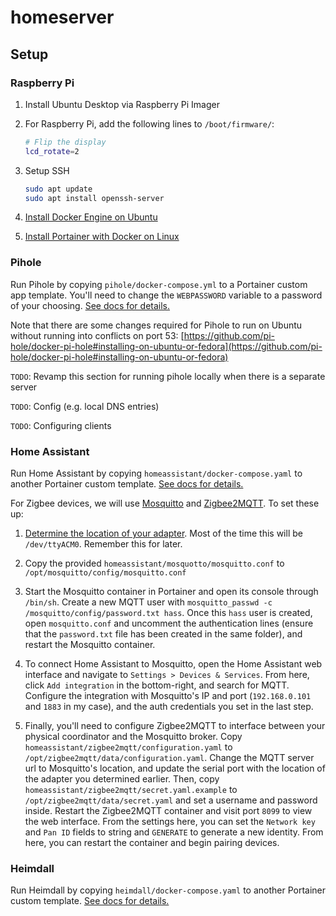 # homeserver

## Setup

### Raspberry Pi

1. Install Ubuntu Desktop via Raspberry Pi Imager

2. For Raspberry Pi, add the following lines to `/boot/firmware/`:
    ```bash
    # Flip the display
    lcd_rotate=2
    ```

3. Setup SSH
    ```bash
    sudo apt update
    sudo apt install openssh-server
    ```
    
4. [Install Docker Engine on Ubuntu](https://docs.docker.com/engine/install/ubuntu/)
    
5. [Install Portainer with Docker on Linux](https://docs.portainer.io/start/install/server/docker/linux)

### Pihole

Run Pihole by copying `pihole/docker-compose.yml` to a Portainer custom app template. You'll need to change the `WEBPASSWORD` variable to a password of your choosing.
[See docs for details.](https://github.com/pi-hole/docker-pi-hole#quick-start)

Note that there are some changes required for Pihole to run on Ubuntu without running into conflicts on port 53: [https://github.com/pi-hole/docker-pi-hole#installing-on-ubuntu-or-fedora](https://github.com/pi-hole/docker-pi-hole#installing-on-ubuntu-or-fedora)

`TODO`: Revamp this section for running pihole locally when there is a separate server

`TODO`: Config (e.g. local DNS entries)

`TODO`: Configuring clients

### Home Assistant

Run Home Assistant by copying `homeassistant/docker-compose.yaml` to another Portainer custom template.
[See docs for details.](https://www.home-assistant.io/installation/linux#docker-compose)

For Zigbee devices, we will use [Mosquitto](https://mosquitto.org/) and [Zigbee2MQTT](https://www.zigbee2mqtt.io/guide/installation/). To set these up:

1. [Determine the location of your adapter](https://www.zigbee2mqtt.io/guide/installation/01_linux.html#determine-location-of-the-adapter-and-checking-user-permissions). Most of the time this will be `/dev/ttyACM0`. Remember this for later.

2. Copy the provided `homeassistant/mosquotto/mosquitto.conf` to `/opt/mosquitto/config/mosquitto.conf`

3. Start the Mosquitto container in Portainer and open its console through `/bin/sh`. Create a new MQTT user with `mosquitto_passwd -c /mosquitto/config/password.txt hass`. Once this `hass` user is created, open `mosquitto.conf` and uncomment the authentication lines (ensure that the `password.txt` file has been created in the same folder), and restart the Mosquitto container.

4. To connect Home Assistant to Mosquitto, open the Home Assistant web interface and navigate to `Settings > Devices & Services`. From here, click `Add integration` in the bottom-right, and search for MQTT. Configure the integration with Mosquitto's IP and port (`192.168.0.101` and `1883` in my case), and the auth credentials you set in the last step.

5. Finally, you'll need to configure Zigbee2MQTT to interface between your physical coordinator and the Mosquitto broker. Copy `homeassistant/zigbee2mqtt/configuration.yaml` to `/opt/zigbee2mqtt/data/configuration.yaml`. Change the MQTT server url to Mosquitto's location, and update the serial port with the location of the adapter you determined earlier. Then, copy `homeassistant/zigbee2mqtt/secret.yaml.example` to `/opt/zigbee2mqtt/data/secret.yaml` and set a username and password inside. Restart the Zigbee2MQTT container and visit port `8099` to view the web interface. From the settings here, you can set the `Network key` and `Pan ID` fields to string and `GENERATE` to generate a new identity. From here, you can restart the container and begin pairing devices.

### Heimdall

Run Heimdall by copying `heimdall/docker-compose.yaml` to another Portainer custom template.
[See docs for details.](https://hub.docker.com/r/linuxserver/heimdall)
